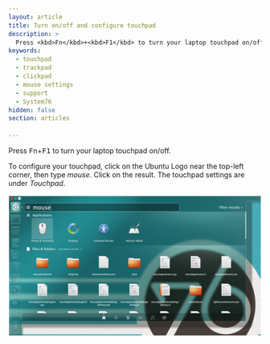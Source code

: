 ```yaml
---
layout: article
title: Turn on/off and configure touchpad
description: >
  Press <kbd>Fn</kbd>+<kbd>F1</kbd> to turn your laptop touchpad on/off. To configure your touchpad, click on the Ubuntu Logo near the top-left corner, then type _mouse_. Click on the result. The touchpad settings are under _Touchpad_.
keywords:
  - touchpad
  - trackpad
  - clickpad
  - mouse settings
  - support
  - System76
hidden: false
section: articles

---
```


Press <kbd>Fn</kbd>+<kbd>F1</kbd> to turn your laptop touchpad on/off.

To configure your touchpad, click on the Ubuntu Logo near the top-left corner, then type _mouse_. Click on the result. The touchpad settings are under _Touchpad_.

![Mouse in Dash](/images/touchpad/mouse-dash.png)
